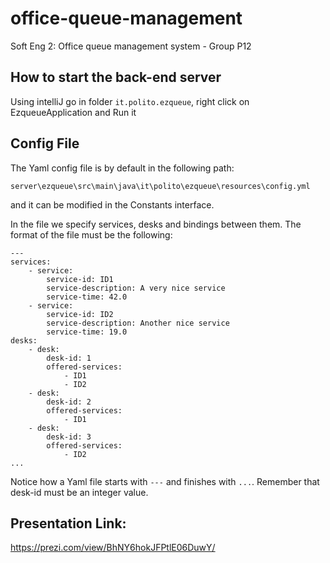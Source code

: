# office-queue-management
Soft Eng 2: Office queue management system - Group P12


## How to start the back-end server
Using intelliJ go in folder `it.polito.ezqueue`, right click on EzqueueApplication and Run it


## Config File

The Yaml config file is by default in the following path:

`server\ezqueue\src\main\java\it\polito\ezqueue\resources\config.yml`

and it can be modified in the Constants interface.

In the file we specify services, desks and bindings between them.
The format of the file must be the following:

```
---
services:
    - service:
        service-id: ID1
        service-description: A very nice service
        service-time: 42.0
    - service:
        service-id: ID2
        service-description: Another nice service
        service-time: 19.0
desks:
    - desk:
        desk-id: 1
        offered-services:
            - ID1
            - ID2
    - desk:
        desk-id: 2
        offered-services:
            - ID1
    - desk:
        desk-id: 3
        offered-services:
            - ID2
...
```
Notice  how a Yaml file starts with `---` and finishes with `...`.
Remember that desk-id must be an integer value.

## Presentation Link:
https://prezi.com/view/BhNY6hokJFPtlE06DuwY/
